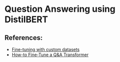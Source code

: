 # Question Answering using DistilBERT

## References:
 - [Fine-tuning with custom datasets](https://huggingface.co/transformers/custom_datasets.html?highlight=custom#qa-squad)
 - [How-to Fine-Tune a Q&A Transformer](https://towardsdatascience.com/how-to-fine-tune-a-q-a-transformer-86f91ec92997)